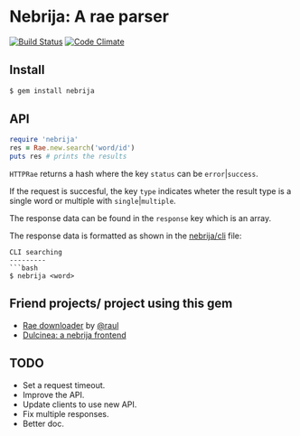 Nebrija: A rae parser
=====================


[![Build Status](https://travis-ci.org/javierhonduco/nebrija.svg?branch=master)](https://travis-ci.org/javierhonduco/nebrija)
[![Code Climate](https://img.shields.io/codeclimate/github/javierhonduco/nebrija.svg)](https://codeclimate.com/github/javierhonduco/nebrija)


Install
-------

```bash
$ gem install nebrija
```

API
---
```ruby
require 'nebrija'
res = Rae.new.search('word/id')
puts res # prints the results
```

`HTTPRae` returns a hash where the key `status` can be `error`|`success`.

If the request is succesful, the key `type` indicates wheter the result type is a single word or multiple  with `single`|`multiple`.

The response data can be found in the `response` key which is an array.

The response data is formatted as shown in the [nebrija/cli](https://github.com/javierhonduco/nebrija/blob/master/lib/nebrija/cli.rb) file:

```
CLI searching
---------
```bash
$ nebrija <word>
```

Friend projects/ project using this gem
---------------------------------------
* [Rae downloader](https://github.com/raul/rae-downloader) by [@raul](https://github.com/raul)
* [Dulcinea: a nebrija frontend](https://github.com/javierhonduco/dulcinea)

TODO
----
* Set a request timeout.
* Improve the API.
* Update clients to use new API.
* Fix multiple responses.
* Better doc.
